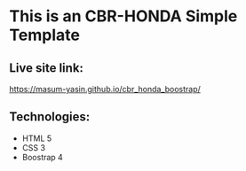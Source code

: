 # This is an CBR-HONDA Simple Template
## Live site link:
https://masum-yasin.github.io/cbr_honda_boostrap/
## Technologies:
* HTML 5 
* CSS 3 
* Boostrap 4
